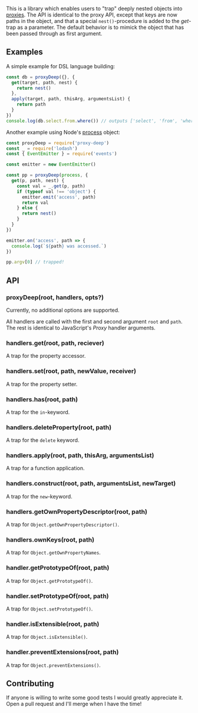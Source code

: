 
This is a library which enables users to "trap" deeply nested objects into
[proxies](https://developer.mozilla.org/en/docs/Web/JavaScript/Reference/Global_Objects/Proxy).
The API is identical to the proxy API, except that keys are now paths in the
object, and that a special `nest()`-procedure is added to the _get_-trap as
a parameter. The default behavior is to mimick the object that has been passed
through as first argument.

## Examples

A simple example for DSL language building: 

```js
const db = proxyDeep({}, {
  get(target, path, nest) {
    return nest()
  },
  apply(target, path, thisArg, argumentsList) {
    return path
  }
})
console.log(db.select.from.where()) // outputs ['select', 'from', 'where']
```

Another example using Node's [process](https://nodejs.org/api/process.html) object:

```js
const proxyDeep = require('proxy-deep')
const _ = require('lodash')
const { EventEmitter } = require('events')

const emitter = new EventEmitter()

const pp = proxyDeep(process, {
  get(p, path, nest) {
    const val = _.get(p, path)
    if (typeof val !== 'object') {
      emitter.emit('access', path)
      return val
    } else {
      return nest()
    }
  }
})

emitter.on('access', path => {
  console.log(`${path} was accessed.`)
})

pp.argv[0] // trapped!
```

## API

### proxyDeep(root, handlers, opts?)

Currently, no additional options are supported.

All handlers are called with the first and second argument `root` and `path`.
The rest is identical to JavaScript's _Proxy_ handler arguments.

### handlers.get(root, path, reciever)

A trap for the property accessor.

### handlers.set(root, path, newValue, receiver)

A trap for the property setter.

### handlers.has(root, path)

A trap for the `in`-keyword.

### handlers.deleteProperty(root, path) 

A trap for the `delete` keyword.

### handlers.apply(root, path, thisArg, argumentsList)

A trap for a function application.

### handlers.construct(root, path, argumentsList, newTarget)

A trap for the `new`-keyword.

### handlers.getOwnPropertyDescriptor(root, path)

A trap for `Object.getOwnPropertyDescriptor()`.

### handlers.ownKeys(root, path)

A trap for `Object.getOwnPropertyNames`.

### handler.getPrototypeOf(root, path)

A trap for `Object.getPrototypeOf()`.

### handler.setPrototypeOf(root, path)

A trap for `Object.setPrototypeOf()`.

### handler.isExtensible(root, path)

A trap for `Object.isExtensible()`.

### handler.preventExtensions(root, path)

A trap for `Object.preventExtensions()`.

## Contributing

If anyone is willing to write some good tests I would greatly appreciate it.
Open a pull request and I'll merge when I have the time!

